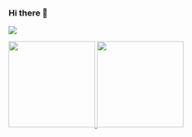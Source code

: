 ### Hi there 👋

<!--
**mikhailsidorov/mikhailsidorov** is a ✨ _special_ ✨ repository because its `README.md` (this file) appears on your GitHub profile.

Here are some ideas to get you started:

- 🔭 I’m currently working on ...
- 🌱 I’m currently learning ...
- 👯 I’m looking to collaborate on ...
- 🤔 I’m looking for help with ...
- 💬 Ask me about ...
- 📫 How to reach me: ...
- 😄 Pronouns: ...
- ⚡ Fun fact: ...
-->

![](https://media1.giphy.com/media/13HgwGsXF0aiGY/giphy.gif)

<p align="left">
  <a href="https://github.com/mikhailsidorov">
    <img height="170em" src="https://github-readme-stats-ruby-one.vercel.app/api?username=mikhailsidorov&layout=compact&count_private=true&show_icons=true" />
    <img height="170em" src="https://github-readme-stats-ruby-one.vercel.app/api/top-langs?username=mikhailsidorov&layout=compact&count_private=true&show_icons=true"/>
  </a>
</p>
